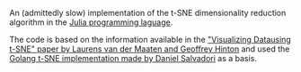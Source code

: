 An (admittedly slow) implementation of the t-SNE dimensionality reduction algorithm in the [Julia programming laguage](https://julialang.org/).

The code is based on the information available in the ["Visualizing Datausing t-SNE" paper by Laurens van der Maaten and Geoffrey Hinton](http://www.jmlr.org/papers/volume9/vandermaaten08a/vandermaaten08a.pdf) and used the [Golang t-SNE implementation made by Daniel Salvadori](https://github.com/danaugrs/go-tsne) as a basis.

